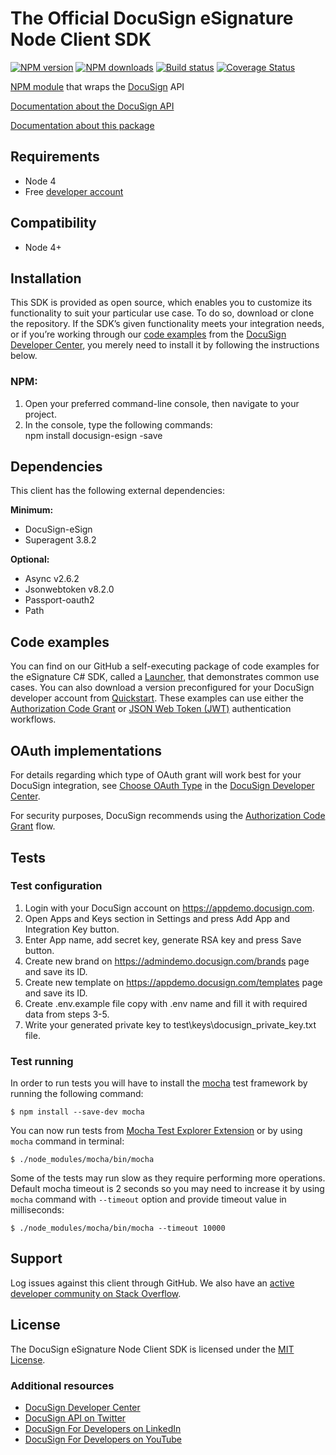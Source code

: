 # The Official DocuSign eSignature Node Client SDK

[![NPM version][npm-image]][npm-url]
[![NPM downloads][downloads-image]][downloads-url]
[![Build status][travis-image]][travis-url]
[![Coverage Status][coveralls-image]][coveralls-url]

[NPM module](https://www.npmjs.com/package/docusign-esign) that wraps the <a href="https://www.docusign.com">DocuSign</a> API

[Documentation about the DocuSign API](https://developers.docusign.com/)

[Documentation about this package](http://docusign.github.io/docusign-esign-node-client)
<!---
[Changelog](./CHANGELOG.md)
commented out
-->

## Requirements
*   Node 4
*   Free [developer account](https://go.docusign.com/sandbox/productshot/?elqCampaignId=16531)

## Compatibility
*   Node 4+

## Installation
This SDK is provided as open source, which enables you to customize its functionality to suit your particular use case. To do so, download or clone the repository. If the SDK’s given functionality meets your integration needs, or if you’re working through our [code examples](https://developers.docusign.com/docs/esign-rest-api/how-to/) from the [DocuSign Developer Center](https://developers.docusign.com/), you merely need to install it by following the instructions below.

### NPM:
1. Open your preferred command-line console, then navigate to your project.
2. In the console, type the following commands: \
npm install docusign-esign -save

## Dependencies
This client has the following external dependencies:

**Minimum:**
*   DocuSign-eSign
*   Superagent 3.8.2

**Optional:**
*   Async v2.6.2
*   Jsonwebtoken v8.2.0
*   Passport-oauth2
*   Path

## Code examples

You can find on our GitHub a self-executing package of code examples for the eSignature C# SDK, called a [Launcher](https://github.com/docusign/code-examples-node/blob/master/README.md), that demonstrates common use cases. You can also download a version preconfigured for your DocuSign developer account from [Quickstart](https://developers.docusign.com/docs/esign-rest-api/quickstart/). These examples can use either the [Authorization Code Grant](https://developers.docusign.com/esign-rest-api/guides/authentication/oauth2-code-grant) or [JSON Web Token (JWT)](https://developers.docusign.com/esign-rest-api/guides/authentication/oauth2-jsonwebtoken) authentication workflows.

## OAuth implementations
For details regarding which type of OAuth grant will work best for your DocuSign integration, see [Choose OAuth Type](https://developers.docusign.com/platform/auth/choose/) in the [DocuSign Developer Center](https://developers.docusign.com/).

For security purposes, DocuSign recommends using the [Authorization Code Grant](https://developers.docusign.com/esign-rest-api/guides/authentication/oauth2-code-grant) flow.

## Tests
### Test configuration
1. Login with your DocuSign account on https://appdemo.docusign.com.
2. Open Apps and Keys section in Settings and press Add App and Integration Key button.
3. Enter App name, add secret key, generate RSA key and press Save button.
4. Create new brand on https://admindemo.docusign.com/brands page and save its ID.
5. Create new template on https://appdemo.docusign.com/templates page and save its ID.
6. Create .env.example file copy with .env name and fill it with required data from steps 3-5.
7. Write your generated private key to test\keys\docusign_private_key.txt file.

### Test running
In order to run tests you will have to install the [mocha](https://mochajs.org) test framework by running the following command:
```
$ npm install --save-dev mocha 
```
You can now run tests from [Mocha Test Explorer Extension](https://marketplace.visualstudio.com/items?itemName=hbenl.vscode-mocha-test-adapter) or by using `mocha` command in terminal:
```
$ ./node_modules/mocha/bin/mocha 
```
Some of the tests may run slow as they require performing more operations. Default mocha timeout is 2 seconds so you may need to increase it by using `mocha` command with `--timeout` option and provide timeout value in milliseconds:
```
$ ./node_modules/mocha/bin/mocha --timeout 10000
```

## Support
Log issues against this client through GitHub. We also have an [active developer community on Stack Overflow](http://stackoverflow.com/questions/tagged/docusignapi).

## License
The DocuSign eSignature Node Client SDK is licensed under the [MIT License](https://github.com/docusign/docusign-node-client/blob/master/LICENSE).

### Additional resources
*   [DocuSign Developer Center](https://developers.docusign.com/)
*   [DocuSign API on Twitter](https://twitter.com/docusignapi)
*   [DocuSign For Developers on LinkedIn](https://www.linkedin.com/showcase/docusign-for-developers/)
*   [DocuSign For Developers on YouTube](https://www.youtube.com/channel/UCJSJ2kMs_qeQotmw4-lX2NQ)

[npm-image]: https://img.shields.io/npm/v/docusign-esign.svg?style=flat
[npm-url]: https://npmjs.org/package/docusign-esign
[downloads-image]: https://img.shields.io/npm/dm/docusign-esign.svg?style=flat
[downloads-url]: https://npmjs.org/package/docusign-esign
[travis-image]: https://travis-ci.com/docusign/docusign-esign-node-client.svg?branch=master
[travis-url]: https://travis-ci.com/docusign/docusign-esign-node-client
[coveralls-image]: https://coveralls.io/repos/github/docusign/DocuSign-Node-Client/badge.svg?branch=master
[coveralls-url]: https://coveralls.io/github/docusign/DocuSign-Node-Client?branch=master
